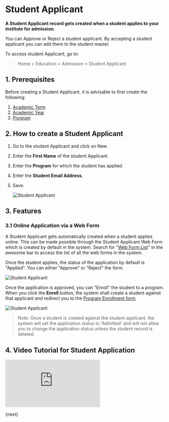 <!-- add-breadcrumbs -->
# Student Applicant

**A Student Applicant record gets created when a student applies to your institute for admission.**

You can Approve or Reject a student applicant. By accepting a student applicant you can add them to the student master.

To access student Applicant, go to:

> Home > Education > Admission > Student Applicant

## 1. Prerequisites

Before creating a Student Applicant, it is advisable to first create the following:

1. [Academic Term](/docs/v12/user/manual/en/education/academic-term)
1. [Academic Year](/docs/v12/user/manual/en/education/academic-year)
1. [Program](/docs/v12/user/manual/en/education/program)

## 2. How to create a Student Applicant

1. Go to the student Applicant and click on New.
2. Enter the **First Name** of the student Applicant.
3. Enter the **Program** for which the student has applied.
4. Enter the **Student Email Address**.
5. Save.

    ![Student Applicant](/docs/v12/assets/img/education/education-student-applcant-1.gif)

## 3. Features

### 3.1 Online Application via a Web Form

A Student Applicant gets automatically created when a student applies online. This can be made possible through the Student Applicant Web Form which is created by default in the system. Search for "[Web Form List](/docs/v12/user/manual/en/website/web-form)" in the awesome bar to access the list of all the web forms in the system.

Once the student applies, the status of the application by default is "Applied". You can either "Approve" or "Reject" the form.

![Student Applicant](/docs/v12/assets/img/education/education-student-applicant-5.png)

Once the application is approved, you can "Enroll" the student to a program. When you click the **Enroll** button, the system shall create a student against that applicant and redirect you to the [Program Enrollment form](/docs/v12/user/manual/en/education/program-enrollment).

![Student Applicant](/docs/v12/assets/img/education/education-student-applcant-6.gif)

> Note: Once a student is created against the student applicant, the system will set the application status to 'Admitted' and will not allow you to change the application status unless the student record is deleted.

## 4. Video Tutorial for Student Application

<div>
    <div class='embed-container'>
        <iframe src='https://www.youtube.com/embed/l8PUACusN3E' frameborder='0' allowfullscreen>
        </iframe>
    </div>
</div>

{next}
